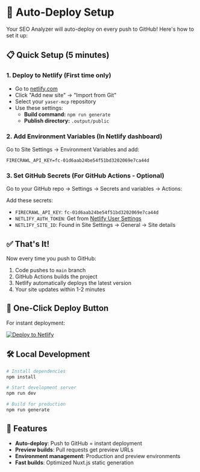 # 🚀 Auto-Deploy Setup

Your SEO Analyzer will auto-deploy on every push to GitHub! Here's how to set it up:

## 📋 Quick Setup (5 minutes)

### 1. **Deploy to Netlify** (First time only)
- Go to [netlify.com](https://netlify.com)
- Click "Add new site" → "Import from Git"
- Select your `yaser-mcp` repository
- Use these settings:
  - **Build command:** `npm run generate`
  - **Publish directory:** `.output/public`

### 2. **Add Environment Variables** (In Netlify dashboard)
Go to Site Settings → Environment Variables and add:
```
FIRECRAWL_API_KEY=fc-01d6aab24be54f51bd3202069e7ca44d
```

### 3. **Set GitHub Secrets** (For GitHub Actions - Optional)
Go to your GitHub repo → Settings → Secrets and variables → Actions:

Add these secrets:
- `FIRECRAWL_API_KEY`: `fc-01d6aab24be54f51bd3202069e7ca44d`
- `NETLIFY_AUTH_TOKEN`: Get from [Netlify User Settings](https://app.netlify.com/user/applications#personal-access-tokens)
- `NETLIFY_SITE_ID`: Found in Site Settings → General → Site details

## ✅ That's It!

Now every time you push to GitHub:
1. Code pushes to `main` branch
2. GitHub Actions builds the project
3. Netlify automatically deploys the latest version
4. Your site updates within 1-2 minutes

## 🔗 One-Click Deploy Button

For instant deployment:

[![Deploy to Netlify](https://www.netlify.com/img/deploy/button.svg)](https://app.netlify.com/start/deploy?repository=https://github.com/flexpertsdev/yaser-mcp)

## 🛠️ Local Development

```bash
# Install dependencies
npm install

# Start development server
npm run dev

# Build for production
npm run generate
```

## 📱 Features

- **Auto-deploy**: Push to GitHub = instant deployment
- **Preview builds**: Pull requests get preview URLs
- **Environment management**: Production and preview environments
- **Fast builds**: Optimized Nuxt.js static generation